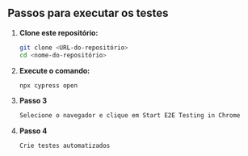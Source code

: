<!-- # Verificando as funcionalidades básicas do CYPRESS

clone esse repositório

atualize com npm install

execute: npx cypress open

selecione o navegador e clique em Start E2E Testing in Chrome

selecione o teste a ser executado, em nosso caso: spec.cy.js

# Testes E2E com Cypress

Este projeto utiliza o Cypress para a realização de testes end-to-end (E2E). -->

## Passos para executar os testes

1. **Clone este repositório:**
   ```bash
   git clone <URL-do-repositório>
   cd <nome-do-repositório>

2. **Execute o comando:**
    ```bash
    npx cypress open
    
3. **Passo 3**
    ```bash
    Selecione o navegador e clique em Start E2E Testing in Chrome

4. **Passo 4**
    ```bash
    Crie testes automatizados